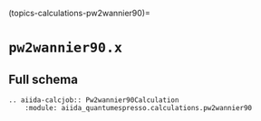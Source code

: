 (topics-calculations-pw2wannier90)=

# `pw2wannier90.x`

## Full schema

```{eval-rst}
.. aiida-calcjob:: Pw2wannier90Calculation
    :module: aiida_quantumespresso.calculations.pw2wannier90
```

